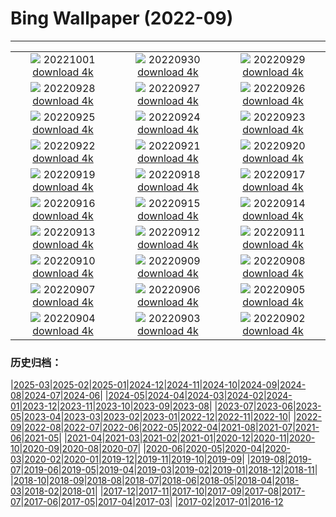 # Bing Wallpaper (2022-09)
**************
| | | |
| :----: | :----: | :----: |
| ![](https://www.bing.com/th?id=OHR.MandelaCamden_EN-GB1953677756_1920x1080.jpg) 20221001 [download 4k](https://www.bing.com/th?id=OHR.MandelaCamden_EN-GB1953677756_UHD.jpg) | ![](https://www.bing.com/th?id=OHR.EubalaenaAustralis_EN-GB1846144707_1920x1080.jpg) 20220930 [download 4k](https://www.bing.com/th?id=OHR.EubalaenaAustralis_EN-GB1846144707_UHD.jpg) | ![](https://www.bing.com/th?id=OHR.InfiniD_EN-GB5291445773_1920x1080.jpg) 20220929 [download 4k](https://www.bing.com/th?id=OHR.InfiniD_EN-GB5291445773_UHD.jpg) |
| ![](https://www.bing.com/th?id=OHR.FairyGlen_EN-GB1014527664_1920x1080.jpg) 20220928 [download 4k](https://www.bing.com/th?id=OHR.FairyGlen_EN-GB1014527664_UHD.jpg) | ![](https://www.bing.com/th?id=OHR.YellowstoneUGB_EN-GB0810222579_1920x1080.jpg) 20220927 [download 4k](https://www.bing.com/th?id=OHR.YellowstoneUGB_EN-GB0810222579_UHD.jpg) | ![](https://www.bing.com/th?id=OHR.SusitnaRiver_EN-GB0481866534_1920x1080.jpg) 20220926 [download 4k](https://www.bing.com/th?id=OHR.SusitnaRiver_EN-GB0481866534_UHD.jpg) |
| ![](https://www.bing.com/th?id=OHR.AmazonMangroves_EN-GB9970278307_1920x1080.jpg) 20220925 [download 4k](https://www.bing.com/th?id=OHR.AmazonMangroves_EN-GB9970278307_UHD.jpg) | ![](https://www.bing.com/th?id=OHR.DarkSkyAcadia_EN-GB9113925079_1920x1080.jpg) 20220924 [download 4k](https://www.bing.com/th?id=OHR.DarkSkyAcadia_EN-GB9113925079_UHD.jpg) | ![](https://www.bing.com/th?id=OHR.GoldenJellyfish_EN-GB7034021931_1920x1080.jpg) 20220923 [download 4k](https://www.bing.com/th?id=OHR.GoldenJellyfish_EN-GB7034021931_UHD.jpg) |
| ![](https://www.bing.com/th?id=OHR.FraueninselChiemsee_EN-GB8092129360_1920x1080.jpg) 20220922 [download 4k](https://www.bing.com/th?id=OHR.FraueninselChiemsee_EN-GB8092129360_UHD.jpg) | ![](https://www.bing.com/th?id=OHR.PWPeaceDoves_EN-GB2836778318_1920x1080.jpg) 20220921 [download 4k](https://www.bing.com/th?id=OHR.PWPeaceDoves_EN-GB2836778318_UHD.jpg) | ![](https://www.bing.com/th?id=OHR.SitkaOtters_EN-GB2511722318_1920x1080.jpg) 20220920 [download 4k](https://www.bing.com/th?id=OHR.SitkaOtters_EN-GB2511722318_UHD.jpg) |
| ![](https://www.bing.com/th?id=OHR.QueenFuneral_EN-GB0110079529_1920x1080.jpg) 20220919 [download 4k](https://www.bing.com/th?id=OHR.QueenFuneral_EN-GB0110079529_UHD.jpg) | ![](https://www.bing.com/th?id=OHR.ArashiyamaBamboo_EN-GB1501133280_1920x1080.jpg) 20220918 [download 4k](https://www.bing.com/th?id=OHR.ArashiyamaBamboo_EN-GB1501133280_UHD.jpg) | ![](https://www.bing.com/th?id=OHR.AquarioNatural_EN-GB1303140384_1920x1080.jpg) 20220917 [download 4k](https://www.bing.com/th?id=OHR.AquarioNatural_EN-GB1303140384_UHD.jpg) |
| ![](https://www.bing.com/th?id=OHR.AmazonianEcuador_EN-GB8505041319_1920x1080.jpg) 20220916 [download 4k](https://www.bing.com/th?id=OHR.AmazonianEcuador_EN-GB8505041319_UHD.jpg) | ![](https://www.bing.com/th?id=OHR.PyreneesPark_EN-GB9616848199_1920x1080.jpg) 20220915 [download 4k](https://www.bing.com/th?id=OHR.PyreneesPark_EN-GB9616848199_UHD.jpg) | ![](https://www.bing.com/th?id=OHR.MarbleCanyon_EN-GB9155695273_1920x1080.jpg) 20220914 [download 4k](https://www.bing.com/th?id=OHR.MarbleCanyon_EN-GB9155695273_UHD.jpg) |
| ![](https://www.bing.com/th?id=OHR.GSDNPest_EN-GB8823585004_1920x1080.jpg) 20220913 [download 4k](https://www.bing.com/th?id=OHR.GSDNPest_EN-GB8823585004_UHD.jpg) | ![](https://www.bing.com/th?id=OHR.Aracari_EN-GB8500744277_1920x1080.jpg) 20220912 [download 4k](https://www.bing.com/th?id=OHR.Aracari_EN-GB8500744277_UHD.jpg) | ![](https://www.bing.com/th?id=OHR.GreatNorthRun_EN-GB7319783779_1920x1080.jpg) 20220911 [download 4k](https://www.bing.com/th?id=OHR.GreatNorthRun_EN-GB7319783779_UHD.jpg) |
| ![](https://www.bing.com/th?id=OHR.BHNMBelize_EN-GB4429321690_1920x1080.jpg) 20220910 [download 4k](https://www.bing.com/th?id=OHR.BHNMBelize_EN-GB4429321690_UHD.jpg) | ![](https://www.bing.com/th?id=OHR.QueenCoronation_EN-GB1810887192_1920x1080.jpg) 20220909 [download 4k](https://www.bing.com/th?id=OHR.QueenCoronation_EN-GB1810887192_UHD.jpg) | ![](https://www.bing.com/th?id=OHR.CircumnavigationAnni_EN-GB9292179863_1920x1080.jpg) 20220908 [download 4k](https://www.bing.com/th?id=OHR.CircumnavigationAnni_EN-GB9292179863_UHD.jpg) |
| ![](https://www.bing.com/th?id=OHR.MuseudoAmanha_EN-GB8656025216_1920x1080.jpg) 20220907 [download 4k](https://www.bing.com/th?id=OHR.MuseudoAmanha_EN-GB8656025216_UHD.jpg) | ![](https://www.bing.com/th?id=OHR.SeitanLimania_EN-GB8210563140_1920x1080.jpg) 20220906 [download 4k](https://www.bing.com/th?id=OHR.SeitanLimania_EN-GB8210563140_UHD.jpg) | ![](https://www.bing.com/th?id=OHR.EstoniaBaltic_EN-GB6940101428_1920x1080.jpg) 20220905 [download 4k](https://www.bing.com/th?id=OHR.EstoniaBaltic_EN-GB6940101428_UHD.jpg) |
| ![](https://www.bing.com/th?id=OHR.ArambolBeach_EN-GB6838239470_1920x1080.jpg) 20220904 [download 4k](https://www.bing.com/th?id=OHR.ArambolBeach_EN-GB6838239470_UHD.jpg) | ![](https://www.bing.com/th?id=OHR.MalaysiaTwinTowers_EN-GB5184541594_1920x1080.jpg) 20220903 [download 4k](https://www.bing.com/th?id=OHR.MalaysiaTwinTowers_EN-GB5184541594_UHD.jpg) | ![](https://www.bing.com/th?id=OHR.BlackpoolBeach_EN-GB4559293799_1920x1080.jpg) 20220902 [download 4k](https://www.bing.com/th?id=OHR.BlackpoolBeach_EN-GB4559293799_UHD.jpg) |

### 历史归档：

|[2025-03](2025-03/2025-03.md)|[2025-02](2025-02/2025-02.md)|[2025-01](2025-01/2025-01.md)|[2024-12](2024-12/2024-12.md)|[2024-11](2024-11/2024-11.md)|[2024-10](2024-10/2024-10.md)|[2024-09](2024-09/2024-09.md)|[2024-08](2024-08/2024-08.md)|[2024-07](2024-07/2024-07.md)|[2024-06](2024-06/2024-06.md)|
|[2024-05](2024-05/2024-05.md)|[2024-04](2024-04/2024-04.md)|[2024-03](2024-03/2024-03.md)|[2024-02](2024-02/2024-02.md)|[2024-01](2024-01/2024-01.md)|[2023-12](2023-12/2023-12.md)|[2023-11](2023-11/2023-11.md)|[2023-10](2023-10/2023-10.md)|[2023-09](2023-09/2023-09.md)|[2023-08](2023-08/2023-08.md)|
|[2023-07](2023-07/2023-07.md)|[2023-06](2023-06/2023-06.md)|[2023-05](2023-05/2023-05.md)|[2023-04](2023-04/2023-04.md)|[2023-03](2023-03/2023-03.md)|[2023-02](2023-02/2023-02.md)|[2023-01](2023-01/2023-01.md)|[2022-12](2022-12/2022-12.md)|[2022-11](2022-11/2022-11.md)|[2022-10](2022-10/2022-10.md)|
|[2022-09](2022-09/2022-09.md)|[2022-08](2022-08/2022-08.md)|[2022-07](2022-07/2022-07.md)|[2022-06](2022-06/2022-06.md)|[2022-05](2022-05/2022-05.md)|[2022-04](2022-04/2022-04.md)|[2021-08](2021-08/2021-08.md)|[2021-07](2021-07/2021-07.md)|[2021-06](2021-06/2021-06.md)|[2021-05](2021-05/2021-05.md)|
|[2021-04](2021-04/2021-04.md)|[2021-03](2021-03/2021-03.md)|[2021-02](2021-02/2021-02.md)|[2021-01](2021-01/2021-01.md)|[2020-12](2020-12/2020-12.md)|[2020-11](2020-11/2020-11.md)|[2020-10](2020-10/2020-10.md)|[2020-09](2020-09/2020-09.md)|[2020-08](2020-08/2020-08.md)|[2020-07](2020-07/2020-07.md)|
|[2020-06](2020-06/2020-06.md)|[2020-05](2020-05/2020-05.md)|[2020-04](2020-04/2020-04.md)|[2020-03](2020-03/2020-03.md)|[2020-02](2020-02/2020-02.md)|[2020-01](2020-01/2020-01.md)|[2019-12](2019-12/2019-12.md)|[2019-11](2019-11/2019-11.md)|[2019-10](2019-10/2019-10.md)|[2019-09](2019-09/2019-09.md)|
|[2019-08](2019-08/2019-08.md)|[2019-07](2019-07/2019-07.md)|[2019-06](2019-06/2019-06.md)|[2019-05](2019-05/2019-05.md)|[2019-04](2019-04/2019-04.md)|[2019-03](2019-03/2019-03.md)|[2019-02](2019-02/2019-02.md)|[2019-01](2019-01/2019-01.md)|[2018-12](2018-12/2018-12.md)|[2018-11](2018-11/2018-11.md)|
|[2018-10](2018-10/2018-10.md)|[2018-09](2018-09/2018-09.md)|[2018-08](2018-08/2018-08.md)|[2018-07](2018-07/2018-07.md)|[2018-06](2018-06/2018-06.md)|[2018-05](2018-05/2018-05.md)|[2018-04](2018-04/2018-04.md)|[2018-03](2018-03/2018-03.md)|[2018-02](2018-02/2018-02.md)|[2018-01](2018-01/2018-01.md)|
|[2017-12](2017-12/2017-12.md)|[2017-11](2017-11/2017-11.md)|[2017-10](2017-10/2017-10.md)|[2017-09](2017-09/2017-09.md)|[2017-08](2017-08/2017-08.md)|[2017-07](2017-07/2017-07.md)|[2017-06](2017-06/2017-06.md)|[2017-05](2017-05/2017-05.md)|[2017-04](2017-04/2017-04.md)|[2017-03](2017-03/2017-03.md)|
|[2017-02](2017-02/2017-02.md)|[2017-01](2017-01/2017-01.md)|[2016-12](2016-12/2016-12.md)